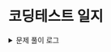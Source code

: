 # 코딩테스트 일지

<details>
<summary>문제 풀이 로그</summary>
<div markdown="1">       
<p>2022/11/09</p>
<p>완전탐색 : </p>
</div>
</details>
